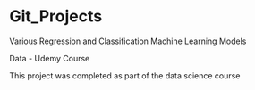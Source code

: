 # Git_Projects
Various Regression and Classification Machine Learning Models 

Data - Udemy Course

This project was completed as part of the data science course
